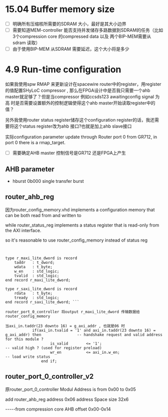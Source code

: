 # 15.04 Buffer memory size 

* [ ]  明确所有压缩核所需要的SDRAM 大小，最好是其大小边界
* [ ]  需要知道MEM-controller 能否支持并发储存多路数据到SDRAM的任务（比如3个compression core 的compressed data 以及 两个BIP-MEM需要从sdram 读取）
* [ ]  由于使用BIP-MEM 从SDRAM 需要延迟，这个大小将是多少

# 4.9 Run-time configuration

如果我使用spw RMAP 来更新设计在spacewire router中的register，用register的值配置SHyLoC compressor , 那么在FPGA设计中是否我只需要一个ahb master就足够了？但是当compressor 例如ccsds123 awaitingconfig signal 为高 时是否需要设置额外的控制逻辑使得这个ahb master开始读取register中的值？

另外我使用router status register储存这个configuration register的话，我还需要将这个status register改为ahb 接口?也就是加上ahb slave接口

实际configuration parameter update through Router port 0 from GR712, in port 0 there is a rmap_target.

* [ ]  需要确定AHB master 控制信号是GR712 还是FPGA上产生

## AHB parameter

* hburst      0b000     single transfer burst

## router_ahb_reg

因为router\_config\_memory.vhd implements a configuration memory that can be both read from and written to

while router_status_reg implements a status register that is read-only from the AXI interface.

so it's reasonable to use router_config_memory instead of status reg

```


type r_maxi_lite_dword is record
	taddr	: t_dword;
	wdata 	: t_byte;
	w_en	: std_logic;
	tvalid	: std_logic;
end record r_maxi_lite_dword;

type r_saxi_lite_dword is record
	rdata	: t_byte;
	tready	: std_logic;
end record r_saxi_lite_dword; ```

router_port_0_controller 将output r_maxi_lite_dword 传输数据给 router_config_memory

当axi_in.taddr(23 downto 16) = g_axi_addr , 也就是06 时 
			if(axi_in.tvalid = '1' and axi_in.taddr(23 downto 16) = g_axi_addr) then				-- handshake request and valid address for this module ?
					is_valid 		<= '1';															-- valid high ? (used for register preload)
					wr_en 			<= axi_in.w_en;						    						-- load write status 
				end if;
```

## router_port_0_controller_v2

原router_port_0_controller Modul Address is from 0x00 to 0x05

add router_ahb_reg address 0x06             address Space size 32x6

-----from compression core AHB offset 0x00-0x14
